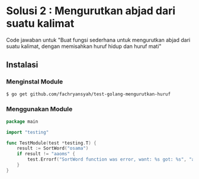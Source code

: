 # Solusi 2 : Mengurutkan abjad dari suatu kalimat
Code jawaban untuk "Buat fungsi sederhana untuk mengurutkan abjad dari suatu kalimat, dengan memisahkan huruf hidup dan huruf mati"

## Instalasi
### Menginstal Module
```sh
$ go get github.com/fachryansyah/test-golang-mengurutkan-huruf
```
### Menggunakan Module
```go
package main

import "testing"

func TestModule(test *testing.T) {
	result := SortWord("osama")
	if result != "aaoms" {
		test.Errorf("SortWord function was error, want: %s got: %s", "aaoms", result)
	}
}

```
